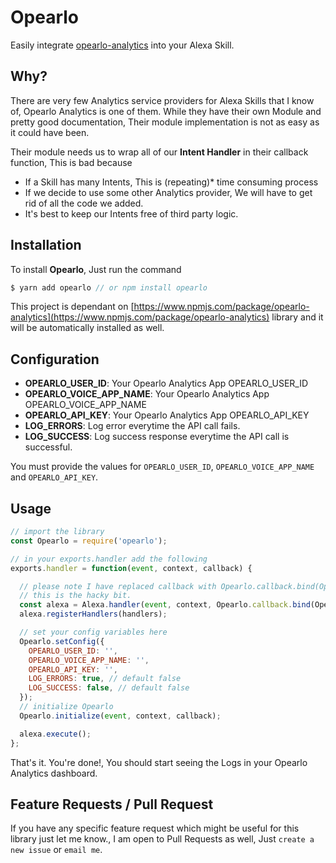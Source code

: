 # Opearlo

Easily integrate [opearlo-analytics](https://www.npmjs.com/package/opearlo-analytics) into your Alexa Skill.


## Why?

There are very few Analytics service providers for Alexa Skills that I know of, Opearlo Analytics is one of them.
While they have their own Module and pretty good documentation, Their module implementation is not as easy as it could have been.

Their module needs us to wrap all of our **Intent Handler** in their callback function, This is bad because

- If a Skill has many Intents, This is (repeating)* time consuming process
- If we decide to use some other Analytics provider, We will have to get rid of all the code we added.
- It's best to keep our Intents free of third party logic.




## Installation


To install **Opearlo**, Just run the command

```javascript
$ yarn add opearlo // or npm install opearlo
```

This project is dependant on [https://www.npmjs.com/package/opearlo-analytics](https://www.npmjs.com/package/opearlo-analytics) library and it will be automatically installed as well.


## Configuration

- **OPEARLO_USER_ID**: Your Opearlo Analytics App OPEARLO_USER_ID
- **OPEARLO_VOICE_APP_NAME**: Your Opearlo Analytics App OPEARLO_VOICE_APP_NAME
- **OPEARLO_API_KEY**: Your Opearlo Analytics App OPEARLO_API_KEY
- **LOG_ERRORS**: Log error everytime the API call fails.
- **LOG_SUCCESS**: Log success response everytime the API call is successful.

You must provide the values for `OPEARLO_USER_ID`, `OPEARLO_VOICE_APP_NAME` and `OPEARLO_API_KEY`.


## Usage

```javascript
// import the library
const Opearlo = require('opearlo');

// in your exports.handler add the following
exports.handler = function(event, context, callback) {

  // please note I have replaced callback with Opearlo.callback.bind(Opearlo)
  // this is the hacky bit.
  const alexa = Alexa.handler(event, context, Opearlo.callback.bind(Opearlo) );
  alexa.registerHandlers(handlers);

  // set your config variables here
  Opearlo.setConfig({
    OPEARLO_USER_ID: '',
    OPEARLO_VOICE_APP_NAME: '',
    OPEARLO_API_KEY: '',
    LOG_ERRORS: true, // default false
    LOG_SUCCESS: false, // default false
  });
  // initialize Opearlo
  Opearlo.initialize(event, context, callback);

  alexa.execute();
};
```

That's it. You're done!, You should start seeing the Logs in your Opearlo Analytics dashboard.


## Feature Requests / Pull Request

If you have any specific feature request which might be useful for this library just let me know., I am open to Pull Requests as well, Just `create a new issue` or `email me`.

